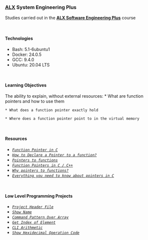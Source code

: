### [ALX](https://www.alxafrica.com/) System Engineering Plus

Studies carried out in the **[ALX Software Engineering Plus](https://www.alxafrica.com/software-engineering-plus/)** course

<br />

#### Technologies

* Bash:     5.1-6ubuntu1
* Docker:   24.0.5
* GCC:      9.4.0
* Ubuntu:   20.04 LTS

<br />

#### Learning Objectives

The ability to explain, without external resources:
    * What are function pointers and how to use them

    * What does a function pointer exactly hold

    * Where does a function pointer point to in the virtual memory

<br />

#### Resources

* _[`Function Pointer in C`](https://www.geeksforgeeks.org/function-pointer-in-c/)_
* _[`How to Declare a Pointer to a function?`](https://www.geeksforgeeks.org/how-to-declare-a-pointer-to-a-function/)_
* _[`Pointers to functions`](https://publications.gbdirect.co.uk//c_book/chapter5/function_pointers.html)_
* _[`Function Pointers in C / C++`](https://www.youtube.com/watch?v=ynYtgGUNelE)_
* _[`Why pointers to functions?`](https://www.youtube.com/watch?v=sxTFSDAZM8s)_
* _[`Everything you need to know about pointers in C`](https://boredzo.org/pointers/)_

<br />

#### Low Level Programming Projects

* _[`Project Header File`](functions_pointers.h)_
* _[`Show Name`](0-print_name.c)_
* _[`Command Pattern Over Array`](1-array_iterator.c)_
* _[`Get Index of Element`](2-int_index.c)_
* _[`CLI Arithmetic`](3-calc.h)_
* _[`Show Hexidecimal Operation Code`](100-main_opcodes.c)_

<br />

